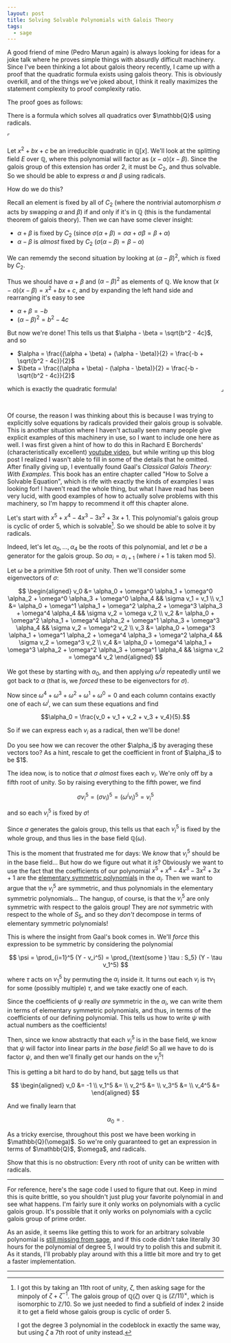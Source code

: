```yaml
---
layout: post
title: Solving Solvable Polynomials with Galois Theory
tags:
  - sage
---
```


A good friend of mine (Pedro Marun again) is always looking for ideas 
for a joke talk where he proves simple things with absurdly difficult 
machinery. Since I've been thinking a lot about galois theory recently,
I came up with a proof that the quadratic formula exists using galois theory.
This is obviously overkill, and of the things we've joked about, I think it
really maximizes the statement complexity to proof complexity ratio.

The proof goes as follows:

<div class=boxed markdown=1>
There is a formula which solves all quadratics over $\mathbb{Q}$ using radicals.
</div>

$\ulcorner$

Let $x^2 + bx + c$ be an irreducible quadratic in $\mathbb{Q}[x]$. 
We'll look at the splitting field $E$ over $\mathbb{Q}$, where this
polynomial will factor as $(x-\alpha)(x-\beta)$. Since the galois group
of this extension has order $2$, it must be $C_2$, and thus solvable.
So we should be able to express $\alpha$ and $\beta$ using radicals.

How do we do this? 

Recall an element is fixed by all of $C_2$ (where the nontrivial automorphism $\sigma$
acts by swapping $\alpha$ and $\beta$)
if and only if it's in $\mathbb{Q}$
(this is the fundamental theorem of galois theory). Then we can have some 
clever insight:

- $\alpha + \beta$ is fixed by $C_2$ (since $\sigma (\alpha + \beta) = \sigma \alpha + \sigma \beta = \beta + \alpha$)
- $\alpha - \beta$ is _almost_ fixed by $C_2$ ($\sigma (\alpha - \beta) = \beta - \alpha$)

We can rememdy the second situation by looking at $(\alpha - \beta)^2$, which _is_ fixed by $C_2$.

Thus we should have $\alpha + \beta$ and $(\alpha - \beta)^2$ as elements of $\mathbb{Q}$.
We know that $(x - \alpha)(x - \beta) = x^2 + bx + c$, and by expanding the 
left hand side and rearranging it's easy to see

- $\alpha + \beta = -b$
- $(\alpha - \beta)^2 = b^2 - 4c$

But now we're done! This tells us that $\alpha - \beta = \sqrt{b^2 - 4c}$,
and so

- $\alpha = \frac{(\alpha + \beta) + (\alpha - \beta)}{2} = \frac{-b + \sqrt{b^2 - 4c}}{2}$
- $\beta  = \frac{(\alpha + \beta) - (\alpha - \beta)}{2} = \frac{-b - \sqrt{b^2 - 4c}}{2}$

which is exactly the quadratic formula!
<span style="float:right">$\lrcorner$</span>

<br>

Of course, the reason I was thinking about this is because I was trying to 
explicitly solve equations by radicals provided their galois group is solvable.
This is another situation where I haven't actually seen many people give
explicit examples of this machinery in use, so I want to include one here as 
well. I was first given a hint of how to do this in Rachard E Borcherds'
(characteristically excellent) [youtube video][1], but while writing up this
blog post I realized I wasn't able to fill in some of the details that he
omitted. After finally giving up, I eventually found Gaal's 
_Classical Galois Theory: With Examples_. This book has an entire chapter
called "How to Solve a Solvable Equation", which is rife with exactly the 
kinds of examples I was looking for! I haven't read the whole thing, but 
what I have read has been very lucid, with good examples of how to actually
solve problems with this machinery, so I'm happy to recommend it off this
chapter alone.

Let's start with $x^5 + x^4 - 4x^3 - 3x^2 + 3x + 1$. This polynomial's galois
group is cyclic of order $5$, which is solvable[^1]. So we should be able to
solve it by radicals.

Indeed, let's let $\alpha_0, \ldots, \alpha_4$ be the roots of this polynomial, 
and let $\sigma$ be a generator for the galois group. So $\sigma \alpha_i = \alpha_{i+1}$
(where $i+1$ is taken mod $5$).

Let $\omega$ be a primitive $5$th root of unity. Then we'll consider some
eigenvectors of $\sigma$:

$$
\begin{aligned}
v_0 &= \alpha_0 + \omega^0 \alpha_1 + \omega^0 \alpha_2 + \omega^0 \alpha_3 + \omega^0 \alpha_4 && \sigma v_1 = v_1 \\
v_1 &= \alpha_0 + \omega^1 \alpha_1 + \omega^2 \alpha_2 + \omega^3 \alpha_3 + \omega^4 \alpha_4 && \sigma v_2 = \omega   v_2 \\
v_2 &= \alpha_0 + \omega^2 \alpha_1 + \omega^4 \alpha_2 + \omega^1 \alpha_3 + \omega^3 \alpha_4 && \sigma v_2 = \omega^2 v_2 \\
v_3 &= \alpha_0 + \omega^3 \alpha_1 + \omega^1 \alpha_2 + \omega^4 \alpha_3 + \omega^2 \alpha_4 && \sigma v_2 = \omega^3 v_2 \\
v_4 &= \alpha_0 + \omega^4 \alpha_1 + \omega^3 \alpha_2 + \omega^2 \alpha_3 + \omega^1 \alpha_4 && \sigma v_2 = \omega^4 v_2
\end{aligned}
$$

We got these by starting with $\alpha_0$, and then applying $\omega^i \sigma$ repeatedly until we got back to $\alpha$
(that is, we _forced_ these to be eigenvectors for $\sigma$).

Now since $\omega^4 + \omega^3 + \omega^2 + \omega^1 + \omega^0 = 0$ and each
column contains exactly one of each $\omega^i$, we can sum these equations and find

$$\alpha_0 = \frac{v_0 + v_1 + v_2 + v_3 + v_4}{5}.$$

So if we can express each $v_i$ as a radical, then we'll be done!

<div class=boxed markdown=1>
Do you see how we can recover the other $\alpha_i$ by averaging these vectors
too? As a hint, rescale to get the coefficient in front of $\alpha_i$ to be $1$.
</div>

The idea now, is to notice that $\sigma$ _almost_ fixes each $v_i$. We're only
off by a fifth root of unity. So by raising everything to the fifth power, we find

$$\sigma v_i^5 = (\sigma v_i)^5 = (\omega^i v_i)^5 = v_i^5$$

and so each $v_i^5$ is fixed by $\sigma$!

Since $\sigma$ generates the galois group, this tells us that each $v_i^5$ is 
fixed by the whole group, and thus lies in the base field $\mathbb{Q}(\omega)$.

This is the moment that frustrated me for days: We _know_ that $v_i^5$ should
be in the base field... But how do we figure out what it _is_? Obviously we want
to use the fact that the coefficients of our polynomial 
$x^5 + x^4 - 4x^3 -3x^2 + 3x + 1$ are the [elementary symmetric polynomials][2]
in the $\alpha_i$. Then we want to argue that the $v_i^5$ are symmetric,
and thus polynomials in the elementary symmetric polynomials... The 
hangup, of course, is that the $v_i^5$ are only symmetric with respect to the
galois group! They are _not_ symmetric with respect to the whole of $S_5$,
and so they _don't_ decompose in terms of elementary symmetric polynomials!

This is where the insight from Gaal's book comes in. We'll _force_ this 
expression to be symmetric by considering the polynomial

$$
\psi = \prod_{i=1}^5 (Y - v_i^5) = \prod_{\text{some } \tau : S_5} (Y - \tau v_1^5)
$$

where $\tau$ acts on $v_1^5$ by permuting the $\alpha_i$ inside it. It turns out
each $v_i$ is $\tau v_1$ for some (possibly multiple) $\tau$, and we take
exactly one of each.

Since the coefficients of $\psi$ really _are_ symmetric in the $\alpha_i$, 
we can write them in terms of elementary symmetric polynomials, and thus,
in terms of the coefficients of our defining polynomial. This tells us how
to write $\psi$ with actual numbers as the coefficients!

Then, since we know abstractly that each $v_i^5$ is in the base field, we know 
that $\psi$ will factor into linear parts _in the base field_! So all we have 
to do is factor $\psi$, and then we'll finally get our hands on the $v_i^5$!

This is getting a bit hard to do by hand, but [sage][3] tells us that

$$
\begin{aligned}
v_0 &= -1 \\
v_1^5 &= \\
v_2^5 &= \\
v_3^5 &= \\
v_4^5 &= 
\end{aligned}
$$

And we finally learn that

$$
\alpha_0 = .
$$

<div class=boxed markdown=1>
  As a tricky exercise, throughout this post we have been working in
  $\mathbb{Q}(\omega)$. So we're only guaranteed to get an expression
  in terms of $\mathbb{Q}$, $\omega$, and radicals. 

  Show that this is no obstruction: Every $n$th root of unity 
  can be written with radicals.
</div>

---

For reference, here's the sage code I used to figure that out. 
Keep in mind this is quite brittle, so you shouldn't just plug
your favorite polynomial in and see what happens. I'm fairly sure
it only works on polynomials with a cyclic galois group. It's possible
that it only works on polynomials with a cyclic galois group of prime order.

As an aside, it seems like getting this to work for an arbitrary solvable
polynomial is [still missing from sage][4], and if this code didn't take
literally 30 hours for the polynomial of degree $5$, I would try to polish 
this and submit it. As it stands, I'll probably play around with this a 
little bit more and try to get a faster implementation.

<div class="linked_auto">
<script type="text/x-sage">
# the code for the degree 5 polynomial in the rest of the blog post 
# takes FOREVER to run. I'm not sure why computing psi takes
# so long, but I had to let it run on my desktop overnight...
# If you want to run this, you should do it with this degree 3 
# polynomial instead, because it terminates in a reasonable amount
# of time. Obviously the algorithm is the same, so you can still
# follow what's happening when you read the rest of the post.
# f = x^5 + x^4 - 4*x^3 - 3*x^2 + 3*x + 1

f = x^3 + x^2 - 2*x - 1 


###################################################

n = f.degree(x)

# make a number field where w is a nth root of 1
K.<w> = CyclotomicField(n)

# make vars for the roots.
# a[i] = alpha_i
R = PolynomialRing(K, n, 'a')
a = R.gens()

#v_1^n
v = sum([w^k * a[k] for k in range(n)])^3

# build the conjugates of v.
# it turns out we only need one from each conjugacy class,
# which keeps the degree down.

Sn = SymmetricGroup(n)

conjugates = []
for tau in Sn:
  if v * tau not in conjugates:
    conjugates += [v * tau]


S.<Y> = PolynomialRing(R)
psi = prod([Y - conj for conj in conjugates])


# the coefficients of psi are symmetric functions in the ai.
# so let's write them as polynomials in the elementary
# symmetric functions.

Sym = SymmetricFunctions(K)
e = Sym.e() # elementary basis

coeffs = [e(Sym.from_polynomial(c)) for c in psi.coefficients(sparse=False)]

# now, since each elementary symmetric function is one of the coefficients
# of f (up to sign), we can convert the coefficients of psi into numbers!


# the coefficients of f.
# we reverse them to make the upcoming code a bit cleaner
poly = f.coefficients(sparse=False)[::-1]


def elemToNumber(elem):
  """
  Convert an elementary term into a number

  the pair (ns = [n1,n2,...,nk], c) corresponds to c * e_{n1} * e_{n2} ... * e_{nk}
  """
  ns, c = elem

  out = c
  for n in ns:
    if n < len(poly):
      # the elementary polys alternate in sign
      # when you view them as the coefficients of 
      # a polynomial from the roots.
      out *= (-1)^(n) * poly[n] 
    else:
      out *= 0

  return out

def ecoeffToNumber(ecoeff):
  """
  Convert a sum of elementary terms into a number
  """
  return sum(elemToNumber(elem) for elem in ecoeff)


coeffs = [ecoeffToNumber(list(c)) for c in coeffs]
psi = sum(Y^j * coeffs[j] for j in range(n))

# v1,v2,...v(n-1) are exactly the roots of psi!
# notice these are already in our underlying field,
# so finding the roots isn't actually cheating. 
# We could do this by hand by factoring psi, which
# must (by theory) factor into linear terms. 

v0 = - poly[1] # v0 = a0 + a1 + ... + a(n-1) = e1
vs = psi.roots(multiplicities=False)

# Finally, we're done! 
r = (v0 + sum(v^(1/n) for v in vs))/n

show(f)
show(r)

# and we can verify
show(r in f.roots(multiplicities=False))

</script>
</div>


---

[^1]:
    I got this by taking an $11$th root of unity, $\zeta$, then asking sage
    for the minpoly of $\zeta + \zeta^{-1}$. The galois group of 
    $\mathbb{Q}(\zeta)$ over $\mathbb{Q}$ is $(\mathbb{Z} / 11)^\times$,
    which is isomorphic to $\mathbb{Z} / 10$. So we just needed to find a 
    subfield of index $2$ inside it to get a field whose galois group is
    cyclic of order $5$.

    I got the degree $3$ polynomial in the codeblock in exactly the same way,
    but using $\zeta$ a 7th root of unity instead.


[1]: https://www.youtube.com/watch?v=UaeJNQ5x17g&list=PL8yHsr3EFj53Zxu3iRGMYL_89GDMvdkgt&index=15
[2]: https://en.wikipedia.org/wiki/Elementary_symmetric_polynomial
[3]: https://sagemath.org
[4]: https://trac.sagemath.org/ticket/17516
